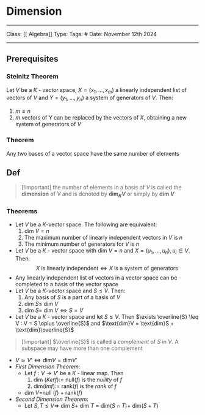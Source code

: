 # Dimension
___
Class: [[ Algebra]]
Type: 
Tags: # 
Date: November 12th 2024
___

## Prerequisites
### Steinitz Theorem 
Let $V$ be a $K$ - vector space, $X = (x_1,...,x_m)$ a linearly independent list of vectors of $V$ and $Y = (y_1,...,y_n)$ a system of generators of $V$. Then:
1. $m \leq n$ 
2. $m$ vectors of $Y$ can be replaced by the vectors of $X$, obtaining a new system of generators of $V$ 
### Theorem 
Any two bases of a vector space have the same number of elements

## Def
>[!important] the number of elements in a basis of $V$ is called the **dimension** of $V$ and is denoted by **dim$_KV$** or simply by **dim $V$**

### Theorems 
- Let $V$ be a $K$-vector space. The following are equivalent:
	1. dim $V = n$
	2. The maximum number of linearly independent vectors in $V$ is $n$
	3. The minimum number of generators for $V$ is $n$ 
- Let $V$ be a $K$ - vector space with dim $V = n$ and $X = (u_1,...,u_n), u_i \in V$. Then:$$X \text{ is linearly independent} \iff X \text{ is a system of generators}$$
- Any linearly independent list of vectors in a vector space can be completed to a basis of the vector space
- Let $V$ be a $K$-vector space and $S \leq V$. Then:
	1. Any basis of $S$ is a part of a basis of $V$ 
	2. dim $S \leq$ dim $V$ 
	3. dim $S =$ dim $V \iff S = V$ 
- Let $V$ be a $K$ - vector space and let $S \leq V$. Then $\exists \overline{S} \leq V : V = S \oplus \overline{S}$ and $\text{dim}V = \text{dim}S + \text{dim}\overline{S}$
>[!important] $\overline{S}$ is called a *complement* of $S$ in $V$. A subspace may have more than one complement
- $V \simeq V' \iff \text{dim}V = \text{dim}V'$
- *First Dimension Theorem*:
	- Let $f:V\rightarrow V'$ be a $K$ - linear map. Then 
		1. dim $(Kerf) :=$ null$(f)$ is the *nullity* of $f$ 
		2. dim$(Im f) :=$ rank$(f)$ is the *rank* of $f$ 
	- dim $V =$null $(f)$ + rank$(f)$ 
- *Second Dimension Theorem*:
	- Let $S,T \leq V \Rightarrow$ dim $S +$ dim $T$ = dim$(S \cap T)+$ dim$(S+T)$
 

